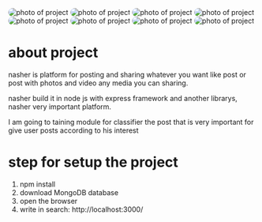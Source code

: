 <img src="./uploads/posts/1739733976796-Screenshot_20250216_221753_Chrome.jpg" alt="photo of project" style="border-radius: 15px;"/>
<img src="./uploads/posts/1739733974552-Screenshot_20250216_221800_Chrome.jpg" alt="photo of project" style="border-radius: 15px;"/>
<img src="./uploads/posts/1739733953392-Screenshot_20250216_221819_Chrome.jpg" alt="photo of project" style="border-radius: 15px;"/>
<img src="./uploads/posts/1739733950741-Screenshot_20250216_221850_Chrome.jpg" alt="photo of project" style="border-radius: 15px;"/>
<img src="./uploads/posts/1739733949869-Screenshot_20250216_221900_Chrome.jpg" alt="photo of project" style="border-radius: 15px;"/>
<img src="./uploads/posts/1739733947773-Screenshot_20250216_221909_Chrome.jpg" alt="photo of project" style="border-radius: 15px;"/>
<img src="./uploads/posts/1739733946782-Screenshot_20250216_221918_Chrome.jpg" alt="photo of project" style="border-radius: 15px;"/>
<img src="./uploads/posts/1739733938060-Screenshot_20250216_221927_Chrome.jpg" alt="photo of project" style="border-radius: 15px;"/>

# about project
nasher is platform for posting and sharing whatever you want like post or post with photos and video any media you can sharing.

nasher build it in node js with express framework and another librarys, nasher very important platform.

I am going to taining module for classifier the post that is very important for give user posts according to his interest

# step for setup the project
1. npm install
2. download MongoDB database
3. open the browser
4. write in search: http://localhost:3000/
